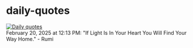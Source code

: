 # daily-quotes
[![Daily quotes](https://github.com/ceepu8/daily-quotes/actions/workflows/daily-quote.yml/badge.svg)](https://github.com/ceepu8/daily-quotes/actions/workflows/daily-quote.yml)<br/>
February 20, 2025 at 12:13 PM: "If Light Is In Your Heart You Will Find Your Way Home." - Rumi

